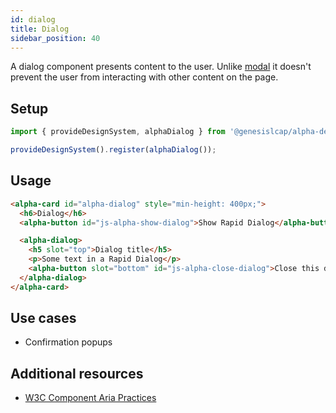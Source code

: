 ```yaml
---
id: dialog
title: Dialog
sidebar_position: 40
---
```


A dialog component presents content to the user. Unlike [modal](/front-end-reference/components/interaction/modal/) it doesn't prevent the user from interacting with other content on the page.

## Setup

```ts
import { provideDesignSystem, alphaDialog } from '@genesislcap/alpha-design-system';

provideDesignSystem().register(alphaDialog());
```

## Usage

```html
<alpha-card id="alpha-dialog" style="min-height: 400px;">
  <h6>Dialog</h6>
  <alpha-button id="js-alpha-show-dialog">Show Rapid Dialog</alpha-button>

  <alpha-dialog>
    <h5 slot="top">Dialog title</h5>
    <p>Some text in a Rapid Dialog</p>
    <alpha-button slot="bottom" id="js-alpha-close-dialog">Close this dialog</alpha-button>
  </alpha-dialog>
</alpha-card>
```

## Use cases

* Confirmation popups

## Additional resources

- [W3C Component Aria Practices](https://w3c.github.io/aria-practices/#dialog_modal)